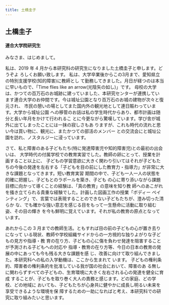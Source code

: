 ```yaml
---
title: 土橋圭子
---
```


## 土橋圭子

#### 連合大学院研究生

みなさま、はじめまして。

私は、2019 年 4 月から本研究科の研究生になりました土橋圭子と申します。どうぞよ ろしくお願い致します。
私は、大学卒業後からこの3月まで、愛知県立の特別支援学校(知的障害)に教師とし て勤務してきました。月日が経つのは本当に早いもので、「Time flies like an arrow(光陰矢の如し)」です。 母校の大学は、かつての百万石のお城跡に建っていました、本研究センターが連携してい ます連合大学のお仲間です。今は城址公園となり百万石のお城の建物が次々と復元され、 市⺠の憩いの場としてまた国内外の観光地として連日賑わっています。大学から城址公園 への移管のお話は私の学生時代からあり、都市計画は随分と⻑い年月をかけて行われるこ とに今更ながら驚嘆しています。学び舎が城外に出てしまったことには一抹の寂しさもあ りますが、これも時代の流れと思い今は買い物に、観光に、またかつての部活のメンバー との交流会にと城址公園を訪れ、ノスタルジーに浸っています。

さて、私と障害のある子どもたち(特に発達障害児や知的障害児)との最初の出会いは、 大学時代の付属学校での教育実習でした。教師の卵にとって、授業を計画すること以上に、 子どもの学習意欲に大きく関わり引いてはそれが子どもたちの今後の発達を左右する「子どもを目の前にした教育力・指導力」が非常に大きな課題となってきます。短い教育実習 期間の中で、子ども一人一人の状態を的確に把握し、子どもとのラポールを築き、子ども の心に寄り添いながら課題目標に向かって導くことの経験は、「真の教育」の意味を知り教 師へのあこがれを掻き立てられる貴重な経験でした。計画した図画工作の授業「ボディー ペインティング」で、言葉では表現することのできない子どもたちが、澄み切った清らか な、でも確かな強い意志を感じる目をもって一生懸命に活動に取り組む姿、その目の輝き を今も鮮明に覚えています。それが私の教育の原点となっています。

あれからこの 3 月までの教師生活。ともすれば目の前の子どもの心が置き去りになって いる現状、教師や学校組織サイドからの一方視的な独りよがりな子どもの見方や指導・教 育の在り方、子どもの心に傷を負わせ発達を阻害することが予測される子どもへの対応や 指導・教育の在り方等、今日の日本の教育の発展の中にあっても今も残る大きな課題を感 じ、改善に向けて取り組んできました。本研究科への私の入学動機は、ここから生まれて います。
子どもの権利条約、障害者の権利条約を批准している我が国の社会において、障害のあ る無しに関わらずすべての子どもの、生育環境に大きく左右される心の発達を健全に育成 することが、子どもを取り巻く大人の責務と感じます。どの家庭、どの学校、どの地域に おいても、子どもたちが心身共に健やかに成⻑し明るい未来を享受できるような環境を保 障するための一助になればと考え、本研究科での研究に取り組みたいと思います。
